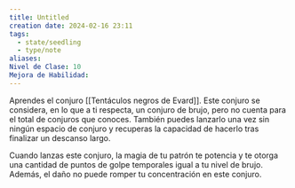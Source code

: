 ```yaml
---
title: Untitled
creation date: 2024-02-16 23:11
tags:
  - state/seedling
  - type/note
aliases: 
Nivel de Clase: 10
Mejora de Habilidad:
---
```

Aprendes el conjuro [[Tentáculos negros de Evard]]. Este conjuro se considera, en lo que a ti respecta, un conjuro de brujo, pero no cuenta para el total de conjuros que conoces. También puedes lanzarlo una vez sin ningún espacio de conjuro y recuperas la capacidad de hacerlo tras finalizar un descanso largo.

Cuando lanzas este conjuro, la magia de tu patrón te potencia y te otorga una cantidad de puntos de golpe temporales igual a tu nivel de brujo. Además, el daño no puede romper tu concentración en este conjuro.





